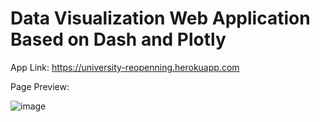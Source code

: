 # Data Visualization Web Application Based on Dash and Plotly 



App Link: https://university-reopenning.herokuapp.com


Page Preview: 


![image](https://github.com/yuxuan0702/Summer-Research-Project-/blob/master/data_vis_demo_page.png)
